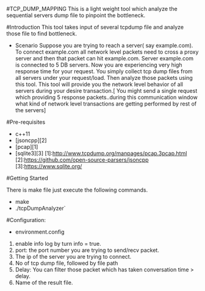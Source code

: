 
#TCP_DUMP_MAPPING
 This is a light weight tool which analyze the sequential servers dump file to pinpoint the bottleneck.
 
#Introduction
This tool takes input of several tcpdump file and analyze those file to find bottleneck.
 - Scenario
   Suppose you are trying to reach a server( say example.com). To connect example.com all network level packets need to cross a proxy server and then    that packet can hit example.com. Server example.com is connected to 5 DB servers. Now you are experiencing very high response time for your request.
   You simply collect tcp dump files from all servers under your request/load. Then analyze those packets using this tool. This tool will provide you    the network level behavior of all servers during your desire transaction.[ You might send a single request which providing 5 response packets..during this communication window what kind of network level transactions are getting performed by rest of the servers]

#Pre-requisites
 - c++11
 - [jsoncpp][2]
 - [pcap][1]
 - [sqlite3][3]
[1]:http://www.tcpdump.org/manpages/pcap.3pcap.html
[2]:https://github.com/open-source-parsers/jsoncpp
[3]:https://www.sqlite.org/

#Getting Started

There is make file just execute the following commands.
 - make
 - ./tcpDumpAnalyzer`

#Configuration:

 - environment.config 
  1. enable info log by turn info = true.
  2. port: the port number you are trying to send/recv packet.
  3. The ip of the server you are trying to connect.
  4. No of tcp dump file, followed by file path
  5. Delay: You can filter those packet which has taken conversation time > delay.
  6. Name of the result file.

